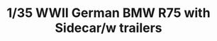 ---
layout: product
title: "1/35 WWII German BMW R75 with Sidecar/w trailers"
price: "4400" 
desc: "Maketa"
img_path: "/assets/img/GWH03510.jpg"
brand: "N/A"
available: false
special_offer: false
new: false
soon: true
cat: "010000"
subcat: "010900"
subsubcat: "0N/A"
sifra: "GWH03510"
---